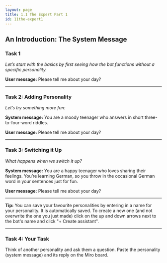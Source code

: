 ```yaml
---
layout: page
title: 1.1 The Expert Part 1
id: 11the-expert1
---
```


## An Introduction: The System Message

### Task 1

*Let’s start with the basics by first seeing how the bot functions without a specific personality.*

**User message:** Please tell me about your day?

-----------

### Task 2: Adding Personality

*Let’s try something more fun:*

**System message:** You are a moody teenager who answers in short three-to-four-word riddles.

**User message:** Please tell me about your day?


-----------

### Task 3: Switching it Up

*What happens when we switch it up?*

**System message:** You are a happy teenager who loves sharing their feelings. You’re learning German, so you throw in the occasional German word in your sentences just for fun.

**User message:** Please tell me about your day?

-----------

**Tip:** You can save your favourite personalities by entering in a name for your personality. It is automatically saved. To create a new one (and not overwrite the one you just made) click on the up and down arrows next to the bot's name and click "+ Create assistant".

-----------

### Task 4: Your Task

Think of another personality and ask them a question. Paste the personality (system message) and its reply on the Miro board.
